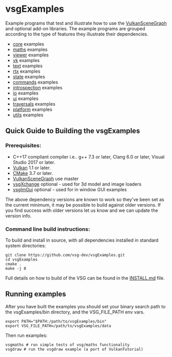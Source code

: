 # vsgExamples
Example programs that test and illustrate how to use the [VulkanSceneGraph](https://github.com/vsg-dev/VulkanSceneGraphPrototype/) and optional add-on libraries. The example programs are grouped according to the type of features they illustrate their dependencies.

* [core](src/core/) examples
* [maths](src/maths/) examples
* [viewer](src/viewer/) examples
* [vk](src/vk/) examples
* [text](src/text/) examples
* [rtx](src/rtx/) examples
* [state](src/state/) examples
* [commands](src/commands/) examples
* [introspection](src/introspection/) examples
* [io](src/io/) examples
* [ui](src/ui/) examples
* [traversals](src/traversals/) examples
* [platform](src/platform/) examples
* [utils](src/utils/) examples

## Quick Guide to Building the vsgExamples

### Prerequisites:
* C++17 compliant compiler i.e.. g++ 7.3 or later, Clang 6.0 or later, Visual Studio 2017 or later.
* [Vulkan](https://vulkan.lunarg.com/) 1.1 or later.
* [CMake](https://www.cmake.org) 3.7 or later.
* [VulkanSceneGraph](https://github.com/vsg-dev/VulkanSceneGraph/) use master
* [vsgXchange](https://github.com/vsg-dev/vsgXchange/) optional - used for 3d model and image loaders
* [vsgImGui](https://github.com/vsg-dev/vsgimGui/) optional - used for in window GUI examples

The above dependency versions are known to work so they've been set as the current minimum, it may be possible to build against older versions.  If you find success with older versions let us know and we can update the version info.

### Command line build instructions:
To build and install in source, with all dependencies installed in standard system directories:

    git clone https://github.com/vsg-dev/vsgExamples.git
    cd vsgExamples
    cmake .
    make -j 8

Full details on how to build of the VSG can be found in the [INSTALL.md](INSTALL.md) file.

## Running examples

After you have built the examples you should set your binary search path to the vsgExamples/bin directory, and the VSG_FILE_PATH env vars.

	export PATH="$PATH:/path/to/vsgExamples/bin"
	export VSG_FILE_PATH=/path/to/vsgExamples/data

Then run examples:

	vsgmaths # run simple tests of vsg/maths functionality
	vsgdraw # run the vsgdraw example (a port of VulkanTutorial)
